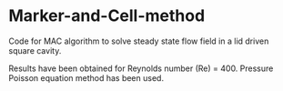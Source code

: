# Marker-and-Cell-method
Code for MAC algorithm to solve steady state flow field in a lid driven square cavity.

Results have been obtained for Reynolds number (Re) = 400. Pressure Poisson equation method has been used.

